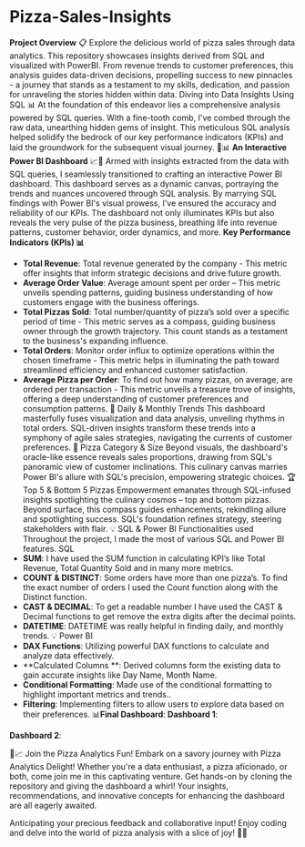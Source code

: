 # Pizza-Sales-Insights
**Project Overview** 📋
Explore the delicious world of pizza sales through data analytics. This repository showcases insights derived from SQL and visualized with PowerBI. From revenue trends to customer preferences, this analysis guides data-driven decisions, propelling success to new pinnacles - a journey that stands as a testament to my skills, dedication, and passion for unraveling the stories hidden within data. 
Diving into Data Insights Using SQL 📊
At the foundation of this endeavor lies a comprehensive analysis powered by SQL queries. With a fine-tooth comb, I've combed through the raw data, unearthing hidden gems of insight. This meticulous SQL analysis helped solidify the bedrock of our key performance indicators (KPIs) and laid the groundwork for the subsequent visual journey.
🍕📊 **An Interactive Power BI Dashboard** 📈🍕 
Armed with insights extracted from the data with SQL queries, I seamlessly transitioned to crafting an interactive Power BI dashboard. This dashboard serves as a dynamic canvas, portraying the trends and nuances uncovered through SQL analysis. By marrying SQL findings with Power BI's visual prowess, I've ensured the accuracy and reliability of our KPIs. The dashboard not only illuminates KPIs but also reveals the very pulse of the pizza business, breathing life into revenue patterns, customer behavior, order dynamics, and more. 
**Key Performance Indicators (KPIs) 📊**
- **Total Revenue**: Total revenue generated by the company -  This metric offer insights that inform strategic decisions and drive future growth.
- **Average Order Value**: Average amount spent per order – This metric unveils spending patterns, guiding business understanding of how customers engage with the business offerings.
- **Total Pizzas Sold**: Total number/quantity of pizza’s sold over a specific period of time - This metric serves as a compass, guiding business owner through the growth trajectory. This count stands as a testament to the business's expanding influence.
- **Total Orders**: Monitor order influx to optimize operations within the chosen timeframe - This metric helps in illuminating the path toward streamlined efficiency and enhanced customer satisfaction.
- **Average Pizza per Order**: To find out how many pizzas, on average, are ordered per transaction - This metric unveils a treasure trove of insights, offering a deep understanding of customer preferences and consumption patterns. 
📅 Daily & Monthly Trends
This dashboard masterfully fuses visualization and data analysis, unveiling rhythms in total orders. SQL-driven insights transform these trends into a symphony of agile sales strategies, navigating the currents of customer preferences.
🍕 Pizza Category & Size
Beyond visuals, the dashboard's oracle-like essence reveals sales proportions, drawing from SQL's panoramic view of customer inclinations. This culinary canvas marries Power BI's allure with SQL's precision, empowering strategic choices.
🏆 Top 5 & Bottom 5 Pizzas
Empowerment emanates through SQL-infused insights spotlighting the culinary cosmos – top and bottom pizzas. Beyond surface, this compass guides enhancements, rekindling allure and spotlighting success. SQL's foundation refines strategy, steering stakeholders with flair.
💡 SQL & Power BI Functionalities used
Throughout the project, I made the most of various SQL and Power BI features.
       SQL
- **SUM**: I have used the SUM function in calculating KPI’s like Total Revenue, Total Quantity Sold and in many more metrics.
- **COUNT & DISTINCT**: Some orders have more than one pizza’s. To find the exact number of orders I used the Count function along with the Distinct function.
- **CAST & DECIMAL**: To get a readable number I have used the CAST & Decimal functions to get remove the extra digits after the decimal points.
- **DATETIME**: DATETIME was really helpful in finding daily, and monthly trends. 
💡 Power BI
- **DAX Functions**: Utilizing powerful DAX functions to calculate and analyze data effectively.
- **Calculated Columns **: Derived columns form the existing data to gain accurate insights like Day Name, Month Name.
- **Conditional Formatting**: Made use of the conditional formatting to highlight important metrics and trends..
- **Filtering**: Implementing filters to allow users to explore data based on their preferences. 
📊**Final Dashboard**:
**Dashboard 1**:
 
**Dashboard 2**:
 


🍕📈 Join the Pizza Analytics Fun!
Embark on a savory journey with Pizza Analytics Delight! Whether you're a data enthusiast, a pizza aficionado, or both, come join me in this captivating venture. Get hands-on by cloning the repository and giving the dashboard a whirl! Your insights, recommendations, and innovative concepts for enhancing the dashboard are all eagerly awaited.

Anticipating your precious feedback and collaborative input! Enjoy coding and delve into the world of pizza analysis with a slice of joy! 🚀🍕

